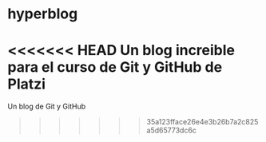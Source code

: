 # hyperblog
<<<<<<< HEAD
Un blog increible para el curso de Git y GitHub de Platzi
=======
Un blog de Git y GitHub
>>>>>>> 35a123fface26e4e3b26b7a2c825a5d65773dc6c
